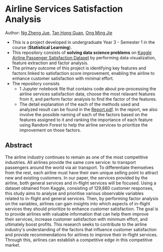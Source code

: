# Airline Services Satisfaction Analysis
Author: [Ng Zheng Jue](https://github.com/xinjue37), [Tan Hong Guan](https://github.com/tanhg1116), [Ong Ming Jie](https://github.com/ethanong98) 

* This is a project developed in undergraduate Year 3 - Semester 1 in the course (**Statistical Learning**).
* This repository consists of **solving data science problems** on [Kaggle Airline Passenger Satisfaction Dataset](https://www.kaggle.com/datasets/mysarahmadbhat/airline-passenger-satisfaction) by performing data visualization, feature extraction and factor analysis.
* The primary outcome of this project is identifying key features and factors linked to satisfaction score improvement, enabling the airline to enhance customer satisfaction with minimal effort.
* The repository consists
    * 1 Jupyter notebook file that contains code about pre-processing the airline services satisfaction data, choose the most relavant features from it, and perform factor analysis to find the factor of the features.
    * The detail explanation of the each of the methods used and analyzed result can be found in the [Report.pdf](https://github.com/xinjue37/Airline-Services-Satisfaction-Analysis/blob/main/Report.pdf). In the report, we also involve the possible naming of each of the factors based on the features assigned to it and ranking the importance of each feature using Random Forest to help the airline services to prioritize the improvement on those factors.


## Abstract
The airline industry continues to remain as one of the most competitive industries. All
airlines provide the same core service: to transport passengers around the world via air
transport. To differentiate themselves from the rest, each airline must have their own unique
selling point to attract new and existing customers. In our paper, the services provided by the
airline, both general services and in-flight services will be focused.
Using a dataset obtained from Kaggle, consisting of 129,880 customer responses, this
study aims to analyse and prioritise various observable variables related to in-flight and
general services. Then, by performing factor analysis on the variables, airlines can gain
insights into which aspects of in-flight services they should prioritize to enhance customer
satisfaction. The goal is to provide airlines with valuable information that can help them
improve their services, increase customer satisfaction with minimum effort, and ultimately
boost profits.
This research seeks to contribute to the airline industry's understanding of the factors
that influence customer satisfaction and provide recommendations for airlines to improve
their in-flight services. Through this, airlines can establish a competitive edge in this
competitive market.
